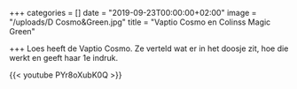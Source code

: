 +++
categories = []
date = "2019-09-23T00:00:00+02:00"
image = "/uploads/D Cosmo&Green.jpg"
title = "Vaptio Cosmo en Colinss Magic Green"

+++
Loes heeft de Vaptio Cosmo. Ze verteld wat er in het doosje zit, hoe die werkt en geeft haar 1e indruk.

{{< youtube PYr8oXubK0Q >}}